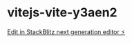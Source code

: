 # vitejs-vite-y3aen2

[Edit in StackBlitz next generation editor ⚡️](https://stackblitz.com/~/github.com/YsraelBaruk/vitejs-vite-y3aen2)